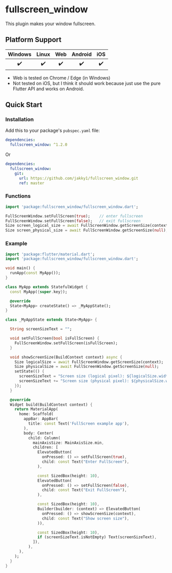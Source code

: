 # fullscreen_window

This plugin makes your window fullscreen.


## Platform Support

| Windows | Linux | Web | Android | iOS |
| :-----: | :-----: | :-----: | :-----: | :-----: |
|    ✔️    |    ✔️    |    ✔️    |    ✔️    |    ✔️    |

* Web is tested on Chrome / Edge (in Windows)
* Not tested on iOS, but I think it should work because just use the pure Flutter API and works on Android.

## Quick Start

### Installation

Add this to your package's `pubspec.yaml` file:

```yaml
dependencies:
  fullscreen_window: ^1.2.0
```

Or

```yaml
dependencies:
  fullscreen_window:
    git:
      url: https://github.com/jakky1/fullscreen_window.git
      ref: master
```

### Functions

```dart
import 'package:fullscreen_window/fullscreen_window.dart';

FullScreenWindow.setFullScreen(true);    // enter fullscreen
FullScreenWindow.setFullScreen(false);   // exit fullscreen
Size screen_logical_size = await FullScreenWindow.getScreenSize(context);
Size screen_physical_size = await FullScreenWindow.getScreenSize(null);
```

### Example

```dart
import 'package:flutter/material.dart';
import 'package:fullscreen_window/fullscreen_window.dart';

void main() {
  runApp(const MyApp());
}

class MyApp extends StatefulWidget {
  const MyApp({super.key});

  @override
  State<MyApp> createState() => _MyAppState();
}

class _MyAppState extends State<MyApp> {

  String screenSizeText = "";

  void setFullScreen(bool isFullScreen) {
    FullScreenWindow.setFullScreen(isFullScreen);
  }

  void showScreenSize(BuildContext context) async {
    Size logicalSize = await FullScreenWindow.getScreenSize(context);
    Size physicalSize = await FullScreenWindow.getScreenSize(null);
    setState(() {
      screenSizeText = "Screen size (logical pixel): ${logicalSize.width} x ${logicalSize.height}\n";
      screenSizeText += "Screen size (physical pixel): ${physicalSize.width} x ${physicalSize.height}\n";
    });
  }

  @override
  Widget build(BuildContext context) {
    return MaterialApp(
      home: Scaffold(
        appBar: AppBar(
          title: const Text('FullScreen example app'),
        ),
        body: Center(
          child: Column(
            mainAxisSize: MainAxisSize.min,
            children: [
              ElevatedButton(
                onPressed: () => setFullScreen(true), 
                child: const Text("Enter FullScreen"),
              ),

              const SizedBox(height: 10),
              ElevatedButton(
                onPressed: () => setFullScreen(false), 
                child: const Text("Exit FullScreen"),
              ),

              const SizedBox(height: 10),
              Builder(builder: (context) => ElevatedButton(
                onPressed: () => showScreenSize(context), 
                child: const Text("Show screen size"),
              )),

              const SizedBox(height: 10),
              if (screenSizeText.isNotEmpty) Text(screenSizeText),
            ]),
          ),
      ),
    );
  }
}
```

